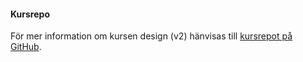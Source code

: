 #### Kursrepo

För mer information om kursen design (v2) hänvisas till [kursrepot på GitHub](https://github.com/dbwebb-se/design).
